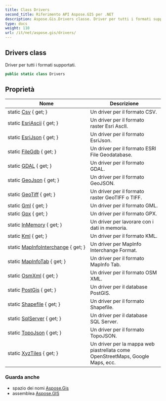 ```yaml
---
title: Class Drivers
second_title: Riferimento API Aspose.GIS per .NET
description: Aspose.Gis.Drivers classe. Driver per tutti i formati supportati.
type: docs
weight: 110
url: /it/net/aspose.gis/drivers/
---
```

## Drivers class

Driver per tutti i formati supportati.

```csharp
public static class Drivers
```

## Proprietà

| Nome | Descrizione |
| --- | --- |
| static [Csv](../../aspose.gis/drivers/csv/) { get; } | Un driver per il formato CSV. |
| static [EsriAscii](../../aspose.gis/drivers/esriascii/) { get; } | Un driver per il formato raster Esri AscII. |
| static [EsriJson](../../aspose.gis/drivers/esrijson/) { get; } | Un driver per il formato EsriJson. |
| static [FileGdb](../../aspose.gis/drivers/filegdb/) { get; } | Un driver per il formato ESRI File Geodatabase. |
| static [GDAL](../../aspose.gis/drivers/gdal/) { get; } | Un driver per il formato GDAL. |
| static [GeoJson](../../aspose.gis/drivers/geojson/) { get; } | Un driver per il formato GeoJSON. |
| static [GeoTiff](../../aspose.gis/drivers/geotiff/) { get; } | Un driver per il formato raster GeoTIFF o TIFF. |
| static [Gml](../../aspose.gis/drivers/gml/) { get; } | Un driver per il formato GML. |
| static [Gpx](../../aspose.gis/drivers/gpx/) { get; } | Un driver per il formato GPX. |
| static [InMemory](../../aspose.gis/drivers/inmemory/) { get; } | Un driver per lavorare con i dati in memoria. |
| static [Kml](../../aspose.gis/drivers/kml/) { get; } | Un driver per il formato KML. |
| static [MapInfoInterchange](../../aspose.gis/drivers/mapinfointerchange/) { get; } | Un driver per MapInfo Interchange Format. |
| static [MapInfoTab](../../aspose.gis/drivers/mapinfotab/) { get; } | Un driver per il formato MapInfo Tab. |
| static [OsmXml](../../aspose.gis/drivers/osmxml/) { get; } | Un driver per il formato OSM XML. |
| static [PostGis](../../aspose.gis/drivers/postgis/) { get; } | Un driver per il database PostGIS. |
| static [Shapefile](../../aspose.gis/drivers/shapefile/) { get; } | Un driver per il formato Shapefile. |
| static [SqlServer](../../aspose.gis/drivers/sqlserver/) { get; } | Un driver per il database SQL Server. |
| static [TopoJson](../../aspose.gis/drivers/topojson/) { get; } | Un driver per il formato TopoJSON. |
| static [XyzTiles](../../aspose.gis/drivers/xyztiles/) { get; } | Un driver per la mappa web piastrellata come OpenStreetMaps, Google Maps, ecc. |

### Guarda anche

* spazio dei nomi [Aspose.Gis](../../aspose.gis/)
* assemblea [Aspose.GIS](../../)


